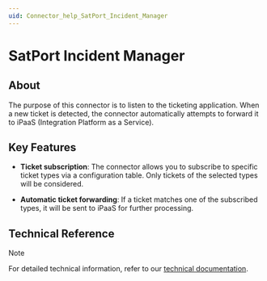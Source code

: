 ```yaml
---
uid: Connector_help_SatPort_Incident_Manager
---
```


# SatPort Incident Manager

## About

The purpose of this connector is to listen to the ticketing application. When a new ticket is detected, the connector automatically attempts to forward it to iPaaS (Integration Platform as a Service).

## Key Features

- **Ticket subscription**: The connector allows you to subscribe to specific ticket types via a configuration table. Only tickets of the selected types will be considered.

- **Automatic ticket forwarding**: If a ticket matches one of the subscribed types, it will be sent to iPaaS for further processing.

## Technical Reference

> [!NOTE]
> For detailed technical information, refer to our [technical documentation](xref:Connector_help_SatPort_Incident_Manager_Technical).
